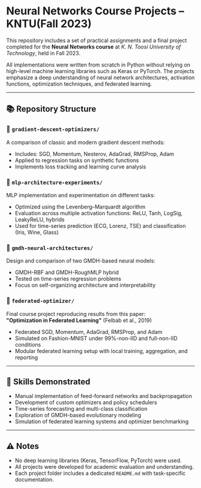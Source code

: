 # Neural Networks Course Projects – KNTU(Fall 2023)

This repository includes a set of practical assignments and a final project completed for the **Neural Networks course** at *K. N. Toosi University of Technology*, held in Fall 2023.

All implementations were written from scratch in Python without relying on high-level machine learning libraries such as Keras or PyTorch. The projects emphasize a deep understanding of neural network architectures, activation functions, optimization techniques, and federated learning. 

---

## 📚 Repository Structure

### 📁 `gradient-descent-optimizers/`
A comparison of classic and modern gradient descent methods:
- Includes: SGD, Momentum, Nesterov, AdaGrad, RMSProp, Adam
- Applied to regression tasks on synthetic functions
- Implements loss tracking and learning curve analysis

### 📁 `mlp-architecture-experiments/`
MLP implementation and experimentation on different tasks:
- Optimized using the Levenberg–Marquardt algorithm
- Evaluation across multiple activation functions: ReLU, Tanh, LogSig, LeakyReLU, hybrids
- Used for time-series prediction (ECG, Lorenz, TSE) and classification (Iris, Wine, Glass)

### 📁 `gmdh-neural-architectures/`
Design and comparison of two GMDH-based neural models:
- GMDH-RBF and GMDH-RoughMLP hybrid
- Tested on time-series regression problems
- Focus on self-organizing architecture and interpretability

### 📁 `federated-optimizer/`
Final course project reproducing results from this paper:  
**"Optimization in Federated Learning"** (Felbab et al., 2019)
- Federated SGD, Momentum, AdaGrad, RMSProp, and Adam
- Simulated on Fashion-MNIST under 99%-non-IID and full-non-IID conditions
- Modular federated learning setup with local training, aggregation, and reporting

---

## 🔬 Skills Demonstrated

- Manual implementation of feed-forward networks and backpropagation
- Development of custom optimizers and policy schedulers
- Time-series forecasting and multi-class classification
- Exploration of GMDH-based evolutionary modeling
- Simulation of federated learning systems and optimizer benchmarking

---

## ⚠️ Notes

- No deep learning libraries (Keras, TensorFlow, PyTorch) were used.
- All projects were developed for academic evaluation and understanding.
- Each project folder includes a dedicated `README.md` with task-specific documentation.
